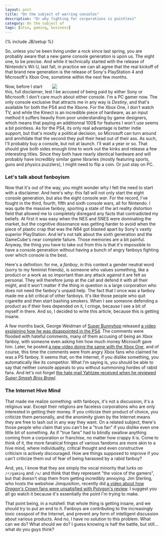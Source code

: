 ```yaml
---
layout: post
title: "On the subject of warring consoles"
description: "Or why fighting for corporations is pointless"
category: On the subject of
tags: [otso, gaming, business]
---
```

{% include JB/setup %}

So, unless you've been living under a rock since last spring, you are probably aware that a new game console generation is upon us. The eight one, to be precise. And while it technically started with the release of Nintendo's Wii U, last fall, in practice we can all agree that the real kickoff of that brand new generation is the release of Sony's PlayStation 4 and Microsoft's Xbox One, sometime within the next few months.

<!-- more -->

<div style="float:right; margin-left:1em; width:350px; height:auto;">
	<a href="http://www.ign.com/boards/threads/the-console-war-is-officially-over.174936796/">
		<img src="http://img.photobucket.com/albums/v669/BEUndertaker/console2.png" />
	</a>
</div>

Now, before I start this, full disclaimer, lest I be accused of being paid by either Sony or Microsoft: I don't care much about either console. I'm a PC gamer now. The only console exclusive that attracts me in any way is _Destiny_, and that's available for both the PS4 and the Xbone. For the Xbox One, I don't watch TV, and while the Kinect is an incredible piece of hardware, as an input method it suffers heavily from poor understanding by game designers, which means that paying an additionnal 100$ for features I won't use seems a bit pointless. As for the PS4, its only real advantage is better indie support, but that's mostly a political decision, so Microsoft can turn around and annihilate that the second they pull their head out of their ass. As such, I'll probably buy a console, but not at launch. I'll wait a year or so. That should give both sides enough time to work out the kinks and release a few interesting titles. Since they both have nearly identical hardware and will probably have incredibly similar game libraries (mostly featuring sports, guns and physics puzzlers), I might need to flip a coin. Or just stay on PC.

### Let's talk about fanboyism

Now that it's out of the way, you might wonder why I felt the need to start with a disclaimer. And here's why: this fall will not only start the eight console generation, but also the eight console _war_. For the record, I've fought in the third, fourth, fifth and sixth console wars, all for Nintendo. I was quite the massive fanboy, sporting a state of the art reality distortion field that allowed me to completely disregard any facts that contradicted my beliefs. At first it was easy when the NES and SNES were dominating the market, but the cognitive dissonance was getting harder to avoid when the piece of plastic crap that was the N64 got blasted apart by Sony's vastly superior PlayStation. And let's not talk about the sixth generation and the GameCube's near complete failure. Those memories are a bit painful. Anyway, the thing you have to take out from this is that it's impossible to have a console generation without having a bunch of angry fanboys fighting over which console is the best.

Here's a definition: for me, a _fanboy_, in this context a gender neutral word (sorry to my feminist friends), is someone who values something, like a product or a work as so important than any attack against it are felt as personal. They will therefore jump at the call and defend it with all their might, and it won't matter if the thing in question is a large corporation who does not need the fanboy's unpaid help. The fact that I once was a fanboy made me a bit critical of other fanboys. It's like those people who quit cigarette and then start bashing smokers. When I see someone defending a product as if their lives depended on it, I cringe, because I see a bit of myself in there. And so, I decided to write this article, because this is getting insane.

A few months back, George Weidman of [Super Bunnyhop](http://www.youtube.com/user/bunnyhopshow/) released [a video explaining how he was disappointed in the PS4](http://www.youtube.com/watch?v=IzerU6PVTV8). The comments were flooded with hateful comments, many of them accusing of being an Xbox fanboy, with someone even asking him how much money Microsoft gave him. Later, he posted [a new video doing the same with the Xbox One](http://www.youtube.com/watch?v=23sy6hEEdxQ), and of course, this time the comments were from angry Xbox fans who claimed he was a PS fanboy. It seems that, on the Internet, if you dislike something, you automatically like its competitor. What I'm saying is, you should be able to say that neither console appeals to you without summoning hordes of rabid fans. And let's not forget [the hate mail Yahtzee received when he reviewed _Super Smash Bros Brawl_](http://www.escapistmagazine.com/videos/view/zero-punctuation/37-Mailbag-Showdown).

### The Internet Hive Mind

That made me realize something: with fanboys, it's not a discussion, it's a religious war. Except their religions are faceless corporations who are only interested in getting their money. If you criticize their product of choice, you criticize them personally, and the anonimity given by the Internet means they are free to lash out in any way they want. On a related subject, there's those people who claim that you can't be a "true fan" if you dislike even one little bit of something. As if "true fans" had to blindly swallow anything coming from a corporation or franchise, no matter how crappy it is. Come to think of it, the more fanatical fringes of various fandoms are more akin to a hive mind, where individuality, critical thought and even constructive criticism is actively discouraged. How are things supposed to improve if you can't criticize them out of fear of being harassed by a rabid fanboy? 

And, yes, I know that they are simply the vocal minority that lurks on `/r/gaming` and `/v/` and think that they represent "the voice of the gamers", but that doesn't stop them from getting incredibly annoying. Jim Sterling, who hosts the webshow Jimquisition, recently did [a video about how _Dragon's Crown_ fans were unsatisfied with Polygon's review](http://www.escapistmagazine.com/videos/view/jimquisition/7859-Dragons-Frown). I suggest you all go watch it because it's essentially the point I'm trying to make.

That point being, in a nutshell: that whole thing is getting insane, and we should try to put an end to it. Fanboys are contributing to the increasingly toxic cesspool of the Internet, and prevent any form of intelligent discussion about various products. And no, I have no solution to this problem. What can we do? What should we do? I guess knowing is half the battle, but still... what do you guys think?